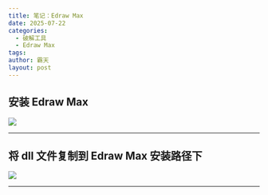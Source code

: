 ```yaml
---
title: 笔记：Edraw Max
date: 2025-07-22
categories:
  - 破解工具
  - Edraw Max
tags: 
author: 霸天
layout: post
---
```

## 安装 Edraw Max

![](image-20250722184234036.png)

---


## 将 dll 文件复制到 Edraw Max 安装路径下

![](image-20250722184302359.png)

---







